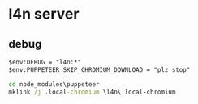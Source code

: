# l4n server


## debug
```ps
$env:DEBUG = "l4n:*"
$env:PUPPETEER_SKIP_CHROMIUM_DOWNLOAD = "plz stop"
```
```cmd
cd node_modules\puppeteer
mklink /j .local-chromium \l4n\.local-chromium
```
